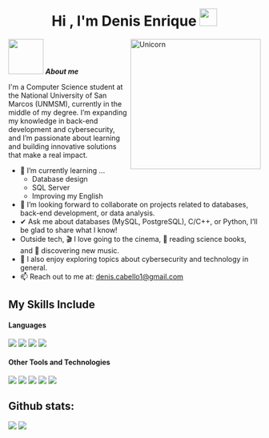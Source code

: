 <h1 align="center"><b>Hi , I'm Denis Enrique </b><img src="https://media.giphy.com/media/hvRJCLFzcasrR4ia7z/giphy.gif" width="35"></h1>
<!--  -->
<img align="right" width=260px alt="Unicorn" src="https://media4.giphy.com/media/v1.Y2lkPTc5MGI3NjExb2hkc21pZzE1cmp3bWM2NGZhNjJ0ODBoMHE0c212cjBoNm01ZWMybyZlcD12MV9pbnRlcm5hbF9naWZfYnlfaWQmY3Q9Zw/JIX9t2j0ZTN9S/giphy.gif" />

<img src="https://media4.giphy.com/media/v1.Y2lkPTc5MGI3NjExZGFlMXp0c2lwbDQ4c25hd2F0aTUwNHdnd2NkbjNqdWNkdGh3YXl6biZlcD12MV9pbnRlcm5hbF9naWZfYnlfaWQmY3Q9Zw/SeGogDqidtnZS/giphy.gif" width="70px">&nbsp;***About me***

I'm a Computer Science student at the National University of San Marcos (UNMSM), currently 
in the middle of my degree. I’m expanding my knowledge in back-end development and 
cybersecurity, and I’m passionate about learning and building innovative solutions 
that make a real impact.

- 🌱 I’m currently learning ...
  - Database design
  - SQL Server
  - Improving my English
- 👯 I’m looking forward to collaborate on projects related to databases, back-end development, or data analysis.
- ✔ Ask me about databases (MySQL, PostgreSQL), C/C++, or Python, I’ll be glad to share what I know!<br>
- Outside tech, 🎬 I love going to the cinema, 📖 reading science books, and 🎵 discovering new music.  
- 👾 I also enjoy exploring topics about cybersecurity and technology in general.  
- 📫 Reach out to me at: <a href="denis.cabello1@gmail.com">denis.cabello1@gmail.com</a>

## My Skills Include

<h4> Languages </h4>
<span> 
  <img src="https://img.shields.io/badge/c-%2300599C.svg?style=for-the-badge&logo=c&logoColor=white">
  <img src="https://img.shields.io/badge/c++-%2300599C.svg?style=for-the-badge&logo=c%2B%2B&logoColor=white">
  <img src="https://img.shields.io/badge/python-3670A0?style=for-the-badge&logo=python&logoColor=ffdd54">
  <img src="https://img.shields.io/badge/java-%23ED8B00.svg?style=for-the-badge&logo=openjdk&logoColor=white">



</span>


<h4> Other Tools and Technologies </h4>
<span>
  <img src="https://img.shields.io/badge/mysql-4479A1.svg?style=for-the-badge&logo=mysql&logoColor=white">
  <img src="https://img.shields.io/badge/postgres-%23316192.svg?style=for-the-badge&logo=postgresql&logoColor=white">
  <img src="https://img.shields.io/badge/MongoDB-%234ea94b.svg?style=for-the-badge&logo=mongodb&logoColor=white">
  <img src="https://img.shields.io/badge/Microsoft%20SQL%20Server-CC2927?style=for-the-badge&logo=microsoft%20sql%20server&logoColor=white">
  <img src="https://img.shields.io/badge/git-%23F05033.svg?style=for-the-badge&logo=git&logoColor=white">






<h2>Github stats:</h2> 

[![](https://github-readme-stats.vercel.app/api?username=degnie&show_icons=true&theme=tokyonight&hide_border=true&locale=en)](https://github.com/degnie)
[![](https://github-readme-streak-stats.herokuapp.com/?user=degnie&theme=material-palenight)](https://github.com/degnie)
</div>
